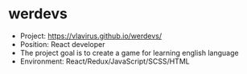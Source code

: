 # werdevs
* Project: https://vlavirus.github.io/werdevs/
* Position: React developer
* The project goal is to create a game for learning english language
* Environment: React/Redux/JavaScript/SCSS/HTML
